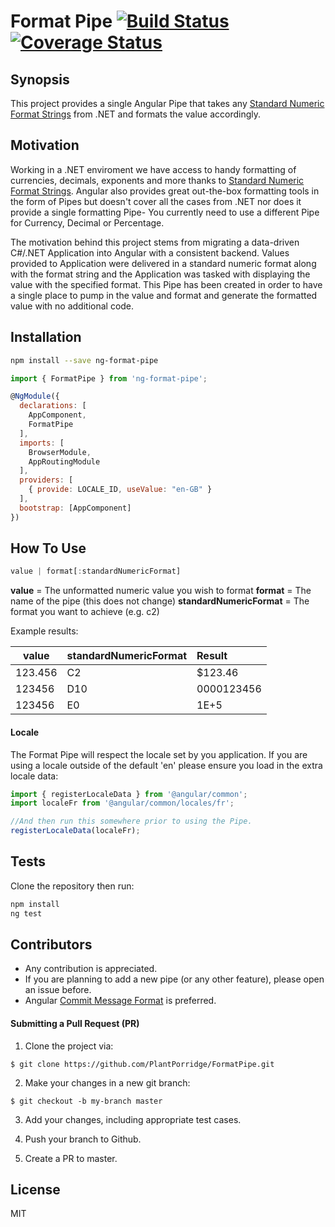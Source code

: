 # Format Pipe [![Build Status](https://travis-ci.org/PlantPorridge/FormatPipe.svg?branch=master)](https://travis-ci.org/PlantPorridge/FormatPipe) [![Coverage Status](https://coveralls.io/repos/github/PlantPorridge/FormatPipe/badge.svg?branch=master)](https://coveralls.io/github/PlantPorridge/FormatPipe?branch=master)

## Synopsis

This project provides a single Angular Pipe that takes any [Standard Numeric Format Strings](https://docs.microsoft.com/en-us/dotnet/standard/base-types/standard-numeric-format-strings) from .NET and formats the value accordingly.

## Motivation

Working in a .NET enviroment we have access to handy formatting of currencies, decimals, exponents and more thanks to [Standard Numeric Format Strings](https://docs.microsoft.com/en-us/dotnet/standard/base-types/standard-numeric-format-strings). Angular also provides great out-the-box formatting tools in the form of Pipes but doesn't cover all the cases from .NET nor does it provide a single formatting Pipe- You currently need to use a different Pipe for Currency, Decimal or Percentage. 

The motivation behind this project stems from migrating a data-driven C#/.NET Application into Angular with a consistent backend. Values provided to Application were delivered in a standard numeric format along with the format string and the Application was tasked with displaying the value with the specified format. This Pipe has been created in order to have a single place to pump in the value and format and generate the formatted value with no additional code.

## Installation

```sh
npm install --save ng-format-pipe
```

```javascript
import { FormatPipe } from 'ng-format-pipe';

@NgModule({
  declarations: [
    AppComponent,
    FormatPipe
  ],
  imports: [
    BrowserModule,
    AppRoutingModule
  ],
  providers: [
    { provide: LOCALE_ID, useValue: "en-GB" }
  ],
  bootstrap: [AppComponent]
})
```

## How To Use

```javascript
value | format[:standardNumericFormat]
```

**value** = The unformatted numeric value you wish to format
**format** = The name of the pipe (this does not change)
**standardNumericFormat** = The format you want to achieve (e.g. c2)

Example results:

| value         | standardNumericFormat  | Result  |
| ------------- |:-------------| :-----     |
| 123.456       | C2            | $123.46    |
| 123456        | D10           | 0000123456 |
| 123456        | E0            | 1E+5       |

#### Locale

The Format Pipe will respect the locale set by you application.
If you are using a locale outside of the default 'en' please ensure you load in the extra locale data:

```javascript
import { registerLocaleData } from '@angular/common';
import localeFr from '@angular/common/locales/fr';

//And then run this somewhere prior to using the Pipe.
registerLocaleData(localeFr); 
```

## Tests

Clone the repository then run:

```sh
npm install
ng test
```

## Contributors

- Any contribution is appreciated.
- If you are planning to add a new pipe (or any other feature), please open an issue before.
- Angular [Commit Message Format](https://github.com/angular/angular/blob/master/CONTRIBUTING.md#commit) is preferred.

#### Submitting a Pull Request (PR)
1. Clone the project via:
  ```
  $ git clone https://github.com/PlantPorridge/FormatPipe.git
  ```
  
2. Make your changes in a new git branch:
  ```
  $ git checkout -b my-branch master
  ```
  
3. Add your changes, including appropriate test cases.

4. Push your branch to Github.

5. Create a PR to master.

## License

MIT